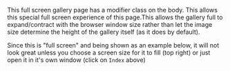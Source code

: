 This full screen gallery page has a modifier class on the body. This allows this special full screen experience of this page.This allows the gallery full to expand/contract with the browser window size rather than let the image size determine the height of the gallery itself (as it does by default).

Since this is "full screen" and being shown as an example below, it will not look great unless you choose a screen size for it to fill (top right) or just open it in it's own window (click on `Index` above)
